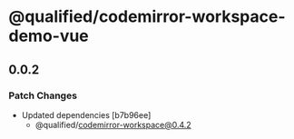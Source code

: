 # @qualified/codemirror-workspace-demo-vue

## 0.0.2

### Patch Changes

- Updated dependencies [b7b96ee]
  - @qualified/codemirror-workspace@0.4.2
